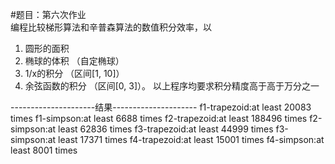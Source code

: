 
#题目：第六次作业  
编程比较梯形算法和辛普森算法的数值积分效率，以 
1. 圆形的面积  
2. 椭球的体积 （自定椭球） 
3. 1/x的积分 （区间[1, 10]）
4. 余弦函数的积分 （区间[0, 3]）。
以上程序均要求积分精度高于高于万分之一

---------------------结果---------------------
f1-trapezoid:at least 20083 times
f1-simpson:at least 6688 times
f2-trapezoid:at least 188496 times
f2-simpson:at least 62836 times
f3-trapezoid:at least 44999 times
f3-simpson:at least 17371 times
f4-trapezoid:at least 15001 times
f4-simpson:at least 8001 times
